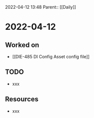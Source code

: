 2022-04-12 13:48
Parent:: [[Daily]]

# 2022-04-12

## Worked on

- [[DIE-485 DI Config Asset config file]]

## TODO

- xxx

## Resources

- xxx
